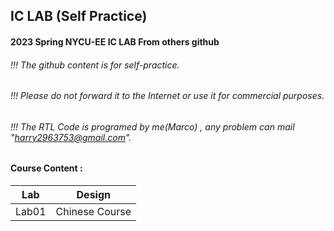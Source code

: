 ## IC LAB (Self Practice)

#### 2023 Spring NYCU-EE IC LAB From others github
###### !!! The github content is for self-practice.
###### !!! Please do not forward it to the Internet or use it for commercial purposes.
###### !!! The RTL Code is programed by me(Marco) , any problem can mail "harry2963753@gmail.com". 

#### Course Content :
| Lab | Design |
|:---:|:----:|
|Lab01|Chinese Course|
